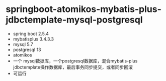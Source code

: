 # springboot-atomikos-mybatis-plus-jdbctemplate-mysql-postgresql
- spring boot 2.5.4
- mybatisplus 3.4.3.3
- mysql 5.7
- postgresql 13
- atomikos
- 一个 mysql数据库，一个postgresql数据库，混合mybatis-plus jdbctemplate操作数据库，最后事务同步提交，或者同步回滚
- 可运行
